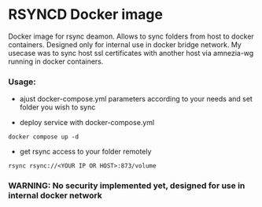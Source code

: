 # RSYNCD Docker image

Docker image for rsync deamon.
Allows to sync folders from host to docker containers.
Designed only for internal use in docker bridge network. My usecase was to sync host ssl certificates with another host via amnezia-wg running in docker containers.

### Usage:

- ajust docker-compose.yml parameters according to your needs and set folder you wish to sync

- deploy service with docker-compose.yml

```
docker compose up -d
```
- get rsync access to your folder remotely

```
rsync rsync://<YOUR IP OR HOST>:873/volume
```

### WARNING: No security implemented yet, designed for use in internal docker network